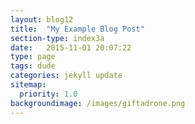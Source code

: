 ```yaml
---
layout: blog12
title:  "My Example Blog Post"
section-type: index3a
date:   2015-11-01 20:07:22
type: page
tags: dude
categories: jekyll update
sitemap:
  priority: 1.0
backgroundimage: /images/giftadrone.png
---
```


<!--
If you want to have a static message in your intro layout, disable the dynamic-typing in the _config.yml and write here your text
-->